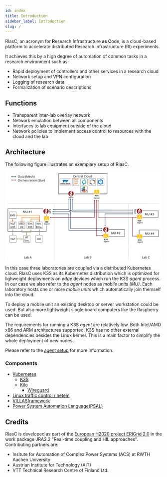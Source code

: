 ```yaml
---
id: index
title: Introduction
sidebar_label: Introduction
slug: /
---
```


RIasC, an acronym for **R**esearch **I**nfrastructure **as** **C**ode, is a cloud-based platform to accelerate distributed Research Infrastructure (RI) experiments.

It achieves this by a high degree of automation of common tasks in a research environment such as:

- Rapid deployment of controllers and other services in a research cloud
- Network setup and VPN configuration
- Logging of research data
- Formalization of scenario descriptions

## Functions

- Transparent inter-lab overlay network
- Network emulation between all components
- Interfaces to lab equipment outside of the cloud
- Network policies to implement access control to resources with the cloud and the lab

## Architecture

The following figure illustrates an exemplary setup of RIasC.

![](architecture.svg)

In this case three laboratories are coupled via a distributed Kubernetes cloud.
RIasC uses K3S as its Kubernetes distribution which is optimized for lighweight deployments on _edge_ devices which run the K3S _agent_ process.
In our case we also refer to the _agent_ nodes as _mobile units (MU)_.
Each laboratory hosts one or more _mobile units_ which automatically join themself into the cloud.

To deploy a mobile unit an existing desktop or server workstation could be used.
But also more lightweight single board computers like the Raspberry can be used.

The requirements for running a K3S _agent_ are relatively low.
Both Intel/AMD x86 and ARM architectures supported.
K3S has no other external dependencies besides the Linux kernel.
This is a main factor to simplify the whole deployment of new nodes.

Please refer to the [agent setup](./setup/agent.md) for more information.
### Components

- [Kubernetes](http://kubernetes.io/)
  - [K3S](http://k3s.io/)
  - [Kilo](https://github.com/squat/kilo)
    - [Wireguard](https://wireguard.com/)
- [Linux traffic control / netem](https://wiki.linuxfoundation.org/networking/netem)
- [VILLASframework](https://fein-aachen.org/projects/villas-framework/)
- [Power System Automation Language(PSAL)](https://www.mdpi.com/1996-1073/10/3/374/htm)


## Credits

RIasC is developed as part of the [European H2020 project ERIGrid 2.0](https://erigrid2.eu) in the work package JRA2.2 "Real-time coupling and HIL approaches".
Contributing partners are:

- Insitute for Automation of Complex Power Systems (ACS) at RWTH Aachen University
- Austrian Institute for Technology (AIT)
- VTT Technical Research Centre of Finland Ltd.
